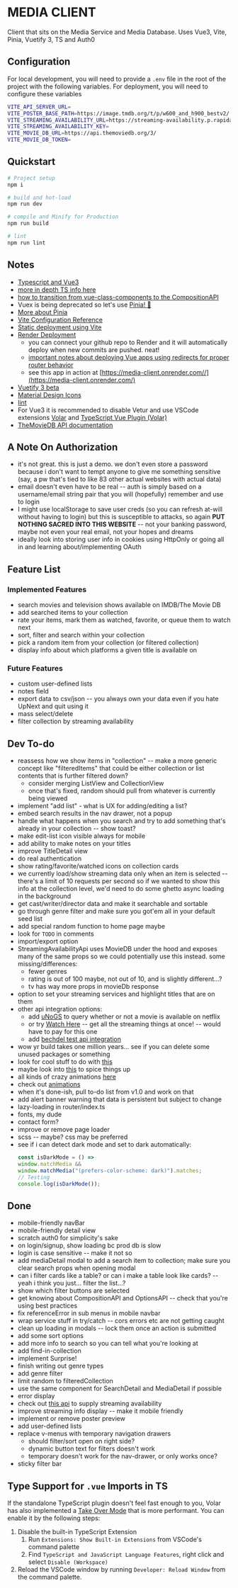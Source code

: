 # MEDIA CLIENT

Client that sits on the Media Service and Media Database. Uses Vue3, Vite, Pinia, Vuetify 3, TS and Auth0

## Configuration
For local development, you will need to provide a `.env` file in the root of the project with the following variables. For deployment, you will need to configure these variables
```sh
VITE_API_SERVER_URL=
VITE_POSTER_BASE_PATH=https://image.tmdb.org/t/p/w600_and_h900_bestv2/
VITE_STREAMING_AVAILABILITY_URL=https://streaming-availability.p.rapidapi.com/
VITE_STREAMING_AVAILABILITY_KEY=
VITE_MOVIE_DB_URL=https://api.themoviedb.org/3/
VITE_MOVIE_DB_TOKEN=
```

## Quickstart

```sh
# Project setup
npm i

# build and hot-load
npm run dev

# compile and Minify for Production
npm run build

# lint
npm run lint
```

## Notes
* [Typescript and Vue3](https://vuejs.org/guide/typescript/overview.html)
* [more in depth TS info here](https://blog.logrocket.com/how-to-use-vue-3-typescript/)
* [how to transition from vue-class-components to the CompositionAPI](https://levelup.gitconnected.com/from-vue-class-component-to-composition-api-ef3c3dd5fdda)
* Vuex is being deprecated so let's use [Pinia! 🍍](https://pinia.vuejs.org/core-concepts/)
* [More about Pinia](https://www.vuemastery.com/blog/advantages-of-pinia-vs-vuex/)
* [Vite Configuration Reference](https://vitejs.dev/config/)
* [Static deployment using Vite](https://vitejs.dev/guide/static-deploy.html)
* [Render Deployment](https://dashboard.render.com/)
	* you can connect your github repo to Render and it will automatically deploy when new commits are pushed. neat!
	* [important notes about deploying Vue apps using redirects for proper router behavior](https://render.com/docs/deploy-vue-js)
	* see this app in action at [https://media-client.onrender.com//](https://media-client.onrender.com/)
* [Vuetify 3 beta](https://next.vuetifyjs.com/en/)
* [Material Design Icons](https://materialdesignicons.com/)
* [lint](https://eslint.org/)
* For Vue3 it is recommended to disable Vetur and use VSCode extensions [Volar](https://marketplace.visualstudio.com/items?itemName=Vue.volar) and [TypeScript Vue Plugin (Volar)](https://marketplace.visualstudio.com/items?itemName=Vue.vscode-typescript-vue-plugin)
* [TheMovieDB API documentation](https://developers.themoviedb.org/3/getting-started/introduction)


## A Note On Authorization
* it's not great. this is just a demo. we don't even store a password because i don't want to tempt anyone to give me something sensitive (say, a pw that's tied to like 83 other actual websites with actual data)
* email doesn't even have to be real -- auth is simply based on a username/email string pair that you will (hopefully) remember and use to login
* I might use localStorage to save user creds (so you can refresh at-will without having to login) but this is susceptible to attacks, so again **PUT NOTHING SACRED INTO THIS WEBSITE** -- not your banking password, maybe not even your real email, not your hopes and dreams
* ideally look into storing user info in cookies using HttpOnly or going all in and learning about/implementing OAuth

## Feature List

### Implemented Features
* search movies and television shows available on IMDB/The Movie DB
* add searched items to your collection
* rate your items, mark them as watched, favorite, or queue them to watch next
* sort, filter and search within your collection
* pick a random item from your collection (or filtered collection)
* display info about which platforms a given title is available on

### Future Features
* custom user-defined lists
* notes field
* export data to csv/json -- you always own your data even if you hate UpNext and quit using it
* mass select/delete
* filter collection by streaming availability


## Dev To-do
* reassess how we show items in "collection" -- make a more generic concept like "filteredItems" that could be either collection or list contents that is further filtered down?
	* consider merging ListView and CollectionView
	* once that's fixed, random should pull from whatever is currently being viewed
* implement "add list" - what is UX for adding/editing a list?
* embed search results in the nav drawer, not a popup
* handle what happens when you search and try to add something that's already in your collection -- show toast?
* make edit-list icon visible always for mobile
* add ability to make notes on your titles
* improve TitleDetail view
* do real authentication
* show rating/favorite/watched icons on collection cards
* we currently load/show streaming data only when an item is selected -- there's a limit of 10 requests per second so if we wanted to show this info at the collection level, we'd need to do some ghetto async loading in the background
* get cast/writer/director data and make it searchable and sortable
* go through genre filter and make sure you got'em all in your default seed list
* add special random function to home page maybe
* look for `TODO` in comments
* import/export option
* StreamingAvailabilityApi uses MovieDB under the hood and exposes many of the same props so we could potentially use this instead. some missing/differences:
	* fewer genres
	* rating is out of 100 maybe, not out of 10, and is slightly different...?
	* tv has way more props in movieDb response
* option to set your streaming services and highlight titles that are on them
* other api integration options:
	* add [uNoGS](https://rapidapi.com/unogs/api/unogs) to query whether or not a movie is available on netflix
	* or try [Watch Here](https://rapidapi.com/devroldy/api/watch-here/details) -- get all the streaming things at once! -- would have to pay for this one
	* add [bechdel test api integration](https://bechdeltest.com/api/v1/doc)
* wow yr build takes one million years... see if you can delete some unused packages or something
* look for cool stuff to do with [this](https://next.vuetifyjs.com/en/components/overlays/#advanced)
* maybe look into [this](https://www.flaticon.com/animated-icons-most-downloaded) to spice things up
* all kinds of crazy animations [here](https://blog.logrocket.com/how-to-animate-svg-css-tutorial-examples/)
* check out [animations](https://vuejs.org/guide/extras/animation.html#class-based-animations)
* when it's done-ish, pull to-do list from v1.0 and work on that
* add alert banner warning that data is persistent but subject to change
* lazy-loading in router/index.ts
* fonts, my dude
* contact form?
* improve or remove page loader
* scss -- maybe? css may be preferred
* see if i can detect dark mode and set to dark automatically:
	```js
	const isDarkMode = () =>
	window.matchMedia &&
	window.matchMedia("(prefers-color-scheme: dark)").matches;
	// Testing
	console.log(isDarkMode());
	```

## Done
* mobile-friendly navBar
* mobile-friendly detail view
* scratch auth0 for simplicity's sake
* on login/signup, show loading bc prod db is slow
* login is case sensitive -- make it not so
* add mediaDetail modal to add a search item to collection; make sure you clear search props when opening modal
* can i filter cards like a table? or can i make a table look like cards? -- yeah i think you just... filter the list...?
* show which filter buttons are selected
* get knowing about CompositionAPI and OptionsAPI -- check that you're using best practices
* fix referenceError in sub menus in mobile navbar
* wrap service stuff in try/catch -- cors errors etc are not getting caught
* clean up loading in modals -- lock them once an action is submitted
* add some sort options
* add more info to search so you can tell what you're looking at
* add find-in-collection
* implement Surprise!
* finish writing out genre types
* add genre filter
* limit random to filteredCollection
* use the same component for SearchDetail and MediaDetail if possible
* error display
* check out [this api](https://rapidapi.com/movie-of-the-night-movie-of-the-night-default/api/streaming-availability) to supply streaming availability
* improve streaming info display -- make it mobile friendly
* implement or remove poster preview
* add user-defined lists
* replace v-menus with temporary navigation drawers
	* should filter/sort open on right side?
	* dynamic button text for filters doesn't work
	* temporary doesn't work for the nav-drawer, or only works once?
* sticky filter bar


## Type Support for `.vue` Imports in TS
If the standalone TypeScript plugin doesn't feel fast enough to you, Volar has also implemented a [Take Over Mode](https://github.com/johnsoncodehk/volar/discussions/471#discussioncomment-1361669) that is more performant. You can enable it by the following steps:

1. Disable the built-in TypeScript Extension
	1) Run `Extensions: Show Built-in Extensions` from VSCode's command palette
	2) Find `TypeScript and JavaScript Language Features`, right click and select `Disable (Workspace)`
2. Reload the VSCode window by running `Developer: Reload Window` from the command palette.

